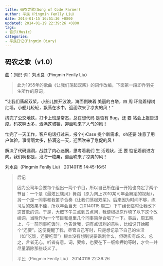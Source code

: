 ```yaml
---
title: 码农之歌(Song of Code Farmer)
author: 平民（Pingmin Fenlly Liu）
date: 2014-01-15 16:51:36 +0800
updated: 2014-01-19 22:39:26 +0800
tags:
- 音乐(Music)
categories:
- 平民日记(Pingmin Diary)
---
```


## 码农之歌（v1.0）

曲：刘炽
词：刘水良（Pingmin Fenlly Liu）

> 此为1955年的歌曲《让我们荡起双桨》的词作改编，下面第一段即乔羽先生所作的原词。

  “让我们荡起双桨，小船儿推开波浪，海面倒映着 美丽的白塔，四  周 环绕着绿树红墙，小船儿轻轻，飘荡在水中，迎面吹来了凉爽的风！”

  挤完了公交地铁，打卡上班是常态，总在想代码 是否有 Bug，还  要 站会上报告进度。码农啊太多，洒满这城镇，迎面吹来了人气的风！

<!-- more -->

  忙完了一天工作，客户电话打过来，报个小Case 提个新需求，oh还要 注意了用户体验。事情啊太多，挤满这一天，迎面吹来了急促的风！

  解决了代码漏洞，战胜了内心迷惘，思考着我们 生  活现状，还  要 惦记着前进方向。我们啊都是，沧海一粒粟，迎面吹来了凉爽的风！


刘水良（Pingmin Fenlly Liu）
20140115 14:45-16:51


> 后记
>
> 因为公司年会要每个组出一两个节目，所以自己所在组一开始也商定了两个节目：一个是《最炫民族风》舞蹈（原为网上2010某司年会舞蹈的视频），另一个是一同事和我笛子合奏《让我们荡起双桨》。后来因为时间不够，练习后的效果不佳，所以年会当天（20140115 周三）下午组长临时让我改下这首歌的词。于是，大概下午三点到五点间，我便根据原作填了以下这个改编词，当晚作为一个节目和组里几个同事简单合唱了一下。事后，周五晚上，与一前同事吃饭时，他告诉我，词有点讽刺的意味，比如说开始那个“还要”。这便提醒了我，尽管自己写时，只是想记录下自己的生活（如“吃饭，还要吃菜”）根本没有想到说要讽刺什么，但确实有歧义。总之，言者无心，听者有意。词，要修，也要在下一版修押韵等时，才会一并尽量消除那些歧义了。
>
> 平民（Pingmin Fenlly Liu）
> 20140119 22:39:26
